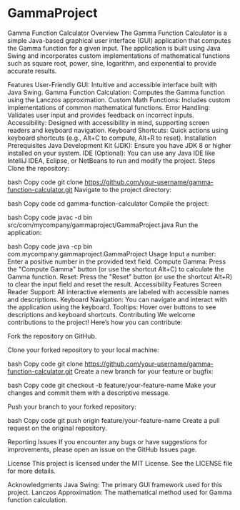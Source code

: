 # GammaProject
Gamma Function Calculator
Overview
The Gamma Function Calculator is a simple Java-based graphical user interface (GUI) application that computes the Gamma function for a given input. The application is built using Java Swing and incorporates custom implementations of mathematical functions such as square root, power, sine, logarithm, and exponential to provide accurate results.

Features
User-Friendly GUI: Intuitive and accessible interface built with Java Swing.
Gamma Function Calculation: Computes the Gamma function using the Lanczos approximation.
Custom Math Functions: Includes custom implementations of common mathematical functions.
Error Handling: Validates user input and provides feedback on incorrect inputs.
Accessibility: Designed with accessibility in mind, supporting screen readers and keyboard navigation.
Keyboard Shortcuts: Quick actions using keyboard shortcuts (e.g., Alt+C to compute, Alt+R to reset).
Installation
Prerequisites
Java Development Kit (JDK): Ensure you have JDK 8 or higher installed on your system.
IDE (Optional): You can use any Java IDE like IntelliJ IDEA, Eclipse, or NetBeans to run and modify the project.
Steps
Clone the repository:

bash
Copy code
git clone https://github.com/your-username/gamma-function-calculator.git
Navigate to the project directory:

bash
Copy code
cd gamma-function-calculator
Compile the project:

bash
Copy code
javac -d bin src/com/mycompany/gammaproject/GammaProject.java
Run the application:

bash
Copy code
java -cp bin com.mycompany.gammaproject.GammaProject
Usage
Input a number: Enter a positive number in the provided text field.
Compute Gamma: Press the "Compute Gamma" button (or use the shortcut Alt+C) to calculate the Gamma function.
Reset: Press the "Reset" button (or use the shortcut Alt+R) to clear the input field and reset the result.
Accessibility Features
Screen Reader Support: All interactive elements are labeled with accessible names and descriptions.
Keyboard Navigation: You can navigate and interact with the application using the keyboard.
Tooltips: Hover over buttons to see descriptions and keyboard shortcuts.
Contributing
We welcome contributions to the project! Here’s how you can contribute:

Fork the repository on GitHub.

Clone your forked repository to your local machine:

bash
Copy code
git clone https://github.com/your-username/gamma-function-calculator.git
Create a new branch for your feature or bugfix:

bash
Copy code
git checkout -b feature/your-feature-name
Make your changes and commit them with a descriptive message.

Push your branch to your forked repository:

bash
Copy code
git push origin feature/your-feature-name
Create a pull request on the original repository.

Reporting Issues
If you encounter any bugs or have suggestions for improvements, please open an issue on the GitHub Issues page.

License
This project is licensed under the MIT License. See the LICENSE file for more details.

Acknowledgments
Java Swing: The primary GUI framework used for this project.
Lanczos Approximation: The mathematical method used for Gamma function calculation.
